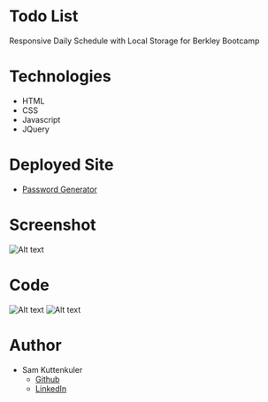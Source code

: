 # Todo List
Responsive Daily Schedule with Local Storage for Berkley Bootcamp

# Technologies
* HTML
* CSS
* Javascript
* JQuery

# Deployed Site
* [Password Generator](https://skuttenkuler.github.io/Daily-Schedule/)

# Screenshot
![Alt text](./assets/imgages/screen.png?raw=true "Optional Title")
# Code
![Alt text](./assets/imgages/screen1.png?raw=true "Optional Title")
![Alt text](./assets/imgages/screen3.png?raw=true "Optional Title")
# Author
- Sam Kuttenkuler
    - [Github](https://www.github.com/skuttenkuler)
    - [LinkedIn](https://www.linkedin.com/in/skdev91)
